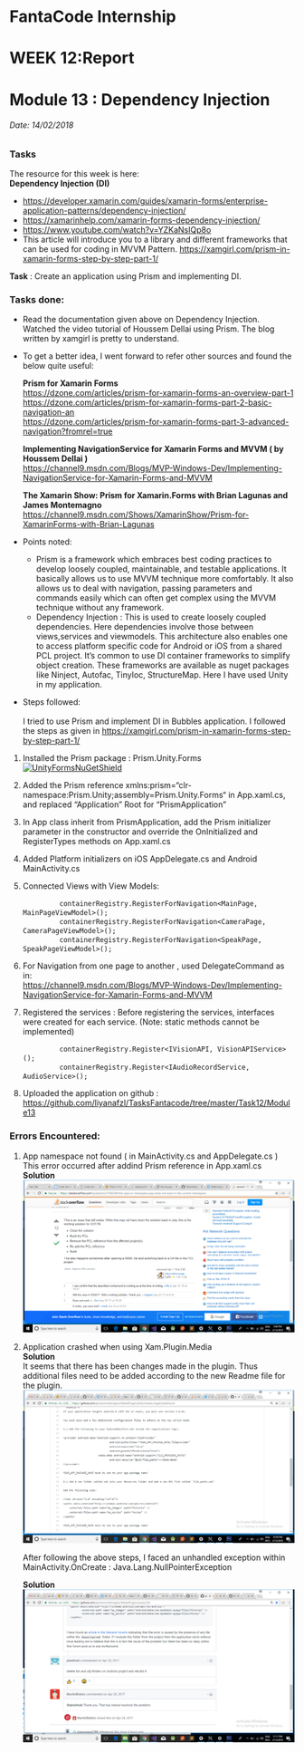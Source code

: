 
# FantaCode Internship
# WEEK 12:Report 
# Module 13 : Dependency Injection

###### Date: 14/02/2018
### Tasks 

The resource for this week is here:<br>
<b>Dependency Injection (DI)</b>
* https://developer.xamarin.com/guides/xamarin-forms/enterprise-application-patterns/dependency-injection/
* https://xamarinhelp.com/xamarin-forms-dependency-injection/
* https://www.youtube.com/watch?v=YZKaNsIQp8o
* This article will introduce you to a library and different frameworks that can be used for coding in MVVM Pattern.
https://xamgirl.com/prism-in-xamarin-forms-step-by-step-part-1/


<b>Task</b> : Create an application using Prism and implementing DI.
### Tasks done:

* Read the documentation given above on Dependency Injection. Watched the video tutorial of Houssem Dellai using Prism. The blog written by xamgirl is pretty to understand.
* To get a better idea, I went forward to refer other sources and found the below quite useful:<br>

  <b>Prism for Xamarin Forms</b>
   <br>https://dzone.com/articles/prism-for-xamarin-forms-an-overview-part-1
<br>https://dzone.com/articles/prism-for-xamarin-forms-part-2-basic-navigation-an
<br>https://dzone.com/articles/prism-for-xamarin-forms-part-3-advanced-navigation?fromrel=true<br>
  
  <b>Implementing NavigationService for Xamarin Forms and MVVM ( by Houssem Dellai )</b>
  <br>https://channel9.msdn.com/Blogs/MVP-Windows-Dev/Implementing-NavigationService-for-Xamarin-Forms-and-MVVM
  
  <b>The Xamarin Show: Prism for Xamarin.Forms with Brian Lagunas and James Montemagno</b>
  <br>https://channel9.msdn.com/Shows/XamarinShow/Prism-for-XamarinForms-with-Brian-Lagunas
* Points noted:<br>
  - Prism is a framework which embraces best coding practices to develop loosely coupled, maintainable, and testable applications.
    It basically allows us to use MVVM technique more comfortably. It also allows us to deal with navigation, passing parameters and         commands easily which can often get complex using the MVVM technique without any framework.
  - Dependency Injection : This is used to create loosely coupled dependencies. Here dependencies involve those between views,services       and viewmodels. This architecture also enables one to access platform specific code for Android or iOS from a shared PCL project.
    It’s common to use DI container frameworks to simplify object creation. These frameworks are available as nuget packages like             Ninject, Autofac, TinyIoc, StructureMap. Here I have used Unity in my application.
* Steps followed:<br>
  <br> I tried to use Prism and implement DI in Bubbles application.
  I followed the steps as given in https://xamgirl.com/prism-in-xamarin-forms-step-by-step-part-1/
1. Installed the Prism package : Prism.Unity.Forms <a href="https://www.nuget.org/packages/Prism.Unity.Forms/" rel="nofollow"><img src="https://camo.githubusercontent.com/709fd2a23b7675bb66f11291ffd20e81fdb43f5c/68747470733a2f2f696d672e736869656c64732e696f2f6e756765742f767072652f507269736d2e556e6974792e466f726d732e737667" alt="UnityFormsNuGetShield" data-canonical-src="https://img.shields.io/nuget/vpre/Prism.Unity.Forms.svg" style="max-width:100%;"></a>
1. Added the Prism reference xmlns:prism=“clr-namespace:Prism.Unity;assembly=Prism.Unity.Forms“ in App.xaml.cs, and replaced “Application” Root for “PrismApplication”
1. In App class inherit from PrismApplication, add the Prism initializer parameter in the constructor and override the OnInitialized and RegisterTypes methods on App.xaml.cs 
1. Added Platform initializers on iOS AppDelegate.cs and Android MainActivity.cs
1. Connected Views with View Models:
   ```
            containerRegistry.RegisterForNavigation<MainPage, MainPageViewModel>();
            containerRegistry.RegisterForNavigation<CameraPage, CameraPageViewModel>();
            containerRegistry.RegisterForNavigation<SpeakPage, SpeakPageViewModel>();
   ```
1. For Navigation from one page to another , used DelegateCommand as in:<br> https://channel9.msdn.com/Blogs/MVP-Windows-Dev/Implementing-NavigationService-for-Xamarin-Forms-and-MVVM

1. Registered the services :
Before registering the services, interfaces were created for each service. (Note: static methods cannot be implemented)
   ```
            containerRegistry.Register<IVisionAPI, VisionAPIService>();
            containerRegistry.Register<IAudioRecordService, AudioService>();

   ```
1. Uploaded the application on github :<br>https://github.com/liyanafzl/TasksFantacode/tree/master/Task12/Module13

### Errors Encountered:
  
  1. App namespace not found ( in MainActivity.cs and AppDelegate.cs )
     This error occurred after addind Prism reference in App.xaml.cs<br>
     <b>Solution </b><br>
     ![Image](/images/AppError.png)
     
  1. Application crashed when using Xam.Plugin.Media<br>
     <b>Solution </b><br>
     It seems that there has been changes made in the plugin. Thus additional files need to be added according to the new Readme file        for the plugin.
     ![Image](/images/MediaPluginError.png)
     
     After following the above steps, I faced an unhandled exception within MainActivity.OnCreate : Java.Lang.NullPointerException
     
     <b>Solution</b><br>
     ![Image](/images/MediaError2.png)

